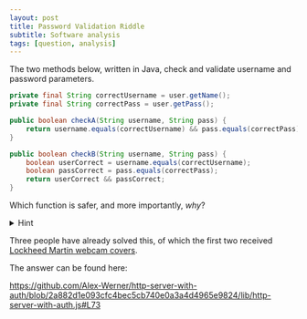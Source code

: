 ```yaml
---
layout: post
title: Password Validation Riddle
subtitle: Software analysis
tags: [question, analysis]
---
```


The two methods below, written in Java, check and validate username and password parameters.

```java
private final String correctUsername = user.getName();
private final String correctPass = user.getPass();

public boolean checkA(String username, String pass) {
    return username.equals(correctUsername) && pass.equals(correctPass);
}

public boolean checkB(String username, String pass) {
    boolean userCorrect = username.equals(correctUsername);
    boolean passCorrect = pass.equals(correctPass);
    return userCorrect && passCorrect;
}
```

Which function is safer, and more importantly, *why*?

<details><summary>Hint</summary>conditional short-circuiting</details>

Three people have already solved this, of which the first two received [Lockheed Martin webcam covers](/2017-10-16-stickers).

The answer can be found here:

<https://github.com/Alex-Werner/http-server-with-auth/blob/2a882d1e093cfc4bec5cb740e0a3a4d4965e9824/lib/http-server-with-auth.js#L73>
